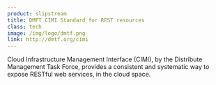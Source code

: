 ```yaml
---
product: slipstream
title: DMFT CIMI Standard for REST resources
class: tech
image: /img/logo/dmtf.png
link: http://dmtf.org/cimi
---
```


Cloud Infrastructure Management Interface (CIMI), by the Distribute Management Task Force, provides a consistent and systematic way to expose RESTful web services, in the cloud space.

